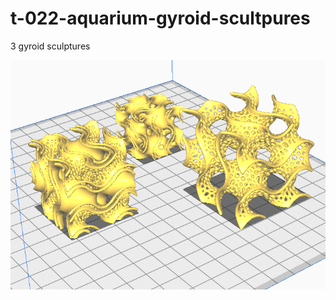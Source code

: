 # t-022-aquarium-gyroid-scultpures
3 gyroid sculptures



![pic](./media/gyroid-sculptures-50pcnt-40pcnt-30pcnt.PNG)
